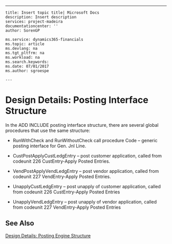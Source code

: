 ---
    title: Insert topic title| Microsoft Docs
    description: Insert description
    services: project-madeira
    documentationcenter: ''
    author: SorenGP

    ms.service: dynamics365-financials
    ms.topic: article
    ms.devlang: na
    ms.tgt_pltfrm: na
    ms.workload: na
    ms.search.keywords:
    ms.date: 07/01/2017
    ms.author: sgroespe

    ---
# Design Details: Posting Interface Structure
In the ADD INCLUDE<!--[!INCLUDE[navnow](../ApplicationDesign/includes/navnow_md.md)]--> posting interface structure, there are several global procedures that use the same structure:  
  
-   RunWithCheck and RunWithoutCheck call procedure Code – generic posting interface for Gen. Jnl Line.  
  
-   CustPostApplyCustLedgEntry – post customer application, called from codeunit 226 CustEntry\-Apply Posted Entries.  
  
-   VendPostApplyVendLedgEntry – post vendor application, called from codeunit 227 VendEntry\-Apply Posted Entries.  
  
-   UnapplyCustLedgEntry – post unapply of customer application, called from codeunit 226 CustEntry\-Apply Posted Entries  
  
-   UnapplyVendLedgEntry – post unapply of vendor application, called from codeunit 227 VendEntry\-Apply Posted Entries  
  
## See Also  
 [Design Details: Posting Engine Structure](../ApplicationDesign/design-details-posting-engine-structure.md)